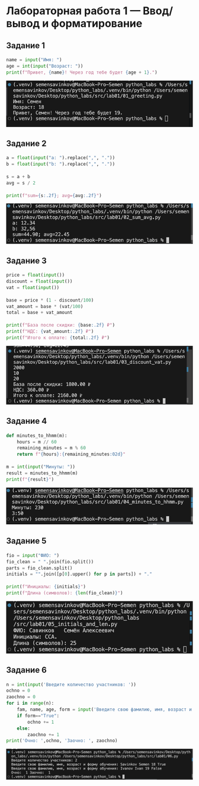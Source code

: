 # Лабораторная работа 1 — Ввод/вывод и форматирование

## Задание 1

```python
name = input("Имя: ")
age = int(input("Возраст: "))
print(f"Привет, {name}! Через год тебе будет {age + 1}.")
```
![image 1](../../images/lab01/01_greeting.png)

## Задание 2

```python
a = float(input("a: ").replace(",", "."))
b = float(input("b: ").replace(",", "."))

s = a + b
avg = s / 2

print(f"sum={s:.2f}; avg={avg:.2f}")
```
![image 2](../../images/lab01/02_sum_avg.png)

## Задание 3

```python
price = float(input())
discount = float(input())
vat = float(input())

base = price * (1 - discount/100)
vat_amount = base * (vat/100)
total = base + vat_amount

print(f"База после скидки: {base:.2f} ₽")
print(f"НДС: {vat_amount:.2f} ₽")
print(f"Итого к оплате: {total:.2f} ₽")
```
![image 3](../../images/lab01/03_discount_vat.png)

## Задание 4

```python
def minutes_to_hhmm(m):
    hours = m // 60
    remaining_minutes = m % 60
    return f"{hours}:{remaining_minutes:02d}"

m = int(input("Минуты: "))
result = minutes_to_hhmm(m)
print(f"{result}")
```
![image 4](../../images/lab01/04_minutes_to_hhmm.png)

## Задание 5

```python
fio = input("ФИО: ")
fio_clean = " ".join(fio.split())
parts = fio_clean.split()
initials = "".join([p[0].upper() for p in parts]) + "."

print(f"Инициалы: {initials}")
print(f"Длина (символов): {len(fio_clean)}")
```
![image 5](../../images/lab01/05_initials_and_len.png)

## Задание 6

```python
n = int(input('Введите количество участников: '))  
ochno = 0  
zaochno = 0
for i in range(n):
    fam, name, age, form = input('Введите свою фамилию, имя, возраст и форму обучения: ').split()
    if form=="True":
        ochno += 1
    else:
        zaochno += 1
print('Очно: ',ochno, 'Заочно: ', zaochno)
```
![image 6](../../images/lab01/06.png)